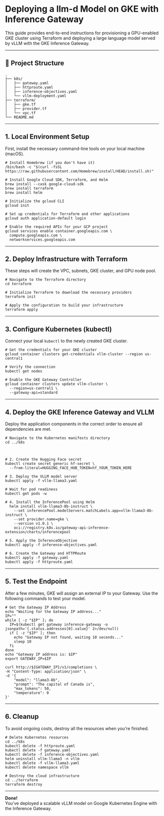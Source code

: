 # Deploying a llm-d Model on GKE with Inference Gateway

This guide provides end-to-end instructions for provisioning a GPU-enabled GKE cluster using Terraform and deploying a large language model served by vLLM with the GKE Inference Gateway.

---

## 📁 Project Structure

    .
    ├── k8s/
    │   ├── gateway.yaml
    │   ├── httproute.yaml
    │   ├── inference-objectives.yaml
    │   └── vllm-deployment.yaml
    ├── terraform/
    │   ├── gke.tf
    │   ├── provider.tf
    │   └── vpc.tf
    └── README.md

---

## 1. Local Environment Setup

First, install the necessary command-line tools on your local machine (macOS).

    # Install Homebrew (if you don't have it)
    /bin/bash -c "$(curl -fsSL https://raw.githubusercontent.com/Homebrew/install/HEAD/install.sh)"

    # Install Google Cloud SDK, Terraform, and Helm
    brew install --cask google-cloud-sdk
    brew install terraform
    brew install helm

    # Initialize the gcloud CLI
    gcloud init

    # Set up credentials for Terraform and other applications
    gcloud auth application-default login

    # Enable the required APIs for your GCP project
    gcloud services enable container.googleapis.com \
      compute.googleapis.com \
      networkservices.googleapis.com

---

## 2. Deploy Infrastructure with Terraform

These steps will create the VPC, subnets, GKE cluster, and GPU node pool.

    # Navigate to the Terraform directory
    cd terraform

    # Initialize Terraform to download the necessary providers
    terraform init

    # Apply the configuration to build your infrastructure
    terraform apply

---

## 3. Configure Kubernetes (kubectl)

Connect your local `kubectl` to the newly created GKE cluster.

    # Get the credentials for your GKE cluster
    gcloud container clusters get-credentials vllm-cluster --region us-central1

    # Verify the connection
    kubectl get nodes

    # Enable the GKE Gateway Controller
    gcloud container clusters update vllm-cluster \
      --region=us-central1 \
      --gateway-api=standard

---

## 4. Deploy the GKE Inference Gateway and VLLM

Deploy the application components in the correct order to ensure all dependencies are met.

    # Navigate to the Kubernetes manifests directory
    cd ../k8s

    

    # 2. Create the Hugging Face secret
    kubectl create secret generic hf-secret \
      --from-literal=HUGGING_FACE_HUB_TOKEN=hf_YOUR_TOKEN_HERE

    # 3. Deploy the VLLM model server
    kubectl apply -f vllm-llama3.yaml

    # Wait for pod readiness
    kubectl get pods -w

    # 4. Install the InferencePool using Helm
      helm install vllm-llama3-8b-instruct \
        --set inferencePool.modelServers.matchLabels.app=vllm-llama3-8b-instruct \
        --set provider.name=gke \
        --version v1.0.1 \
        oci://registry.k8s.io/gateway-api-inference-extension/charts/inferencepool

    # 5. Apply the InferenceObjective
    kubectl apply -f inference-objectives.yaml

    # 6. Create the Gateway and HTTPRoute
    kubectl apply -f gateway.yaml
    kubectl apply -f httproute.yaml

---

## 5. Test the Endpoint

After a few minutes, GKE will assign an external IP to your Gateway. Use the following commands to test your model.

    # Get the Gateway IP Address
    echo "Waiting for the Gateway IP address..."
    IP=""
    while [ -z "$IP" ]; do
      IP=$(kubectl get gateway inference-gateway -o jsonpath='{.status.addresses[0].value}' 2>/dev/null)
      if [ -z "$IP" ]; then
        echo "Gateway IP not found, waiting 10 seconds..."
        sleep 10
      fi
    done
    echo "Gateway IP address is: $IP"
    export GATEWAY_IP=$IP

    curl http://${GATEWAY_IP}/v1/completions \
    -H "Content-Type: application/json" \
    -d '{
        "model": "llama3-8b",
        "prompt": "The capital of Canada is",
        "max_tokens": 50,
        "temperature": 0
    }'

---

## 6. Cleanup

To avoid ongoing costs, destroy all the resources when you're finished.

    # Delete Kubernetes resources
    cd ../k8s
    kubectl delete -f httproute.yaml
    kubectl delete -f gateway.yaml
    kubectl delete -f inference-objectives.yaml
    helm uninstall vllm-llama3 -n vllm
    kubectl delete -f vllm-llama3.yaml
    kubectl delete namespace vllm

    # Destroy the cloud infrastructure
    cd ../terraform
    terraform destroy

---

**Done!**  
You’ve deployed a scalable vLLM model on Google Kubernetes Engine with the Inference Gateway.
